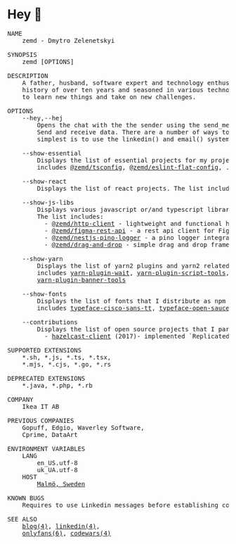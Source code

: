# Hey 👋

<pre>
NAME
    zemd - Dmytro Zelenetskyi

SYNOPSIS
    zemd [OPTIONS]

DESCRIPTION
    A father, husband, software expert and technology enthusiast with a project 
    history of over ten years and seasoned in various technologies. I am eager 
    to learn new things and take on new challenges.

OPTIONS
    --hey,--hej
        Opens the chat with the the sender using the send_message() system call. 
        Send and receive data. There are a number of ways to do this, but the 
        simplest is to use the linkedin() and email() system calls.

    --show-essential
        Displays the list of essential projects for my projects. The list 
        includes <a href="https://github.com/zemd/tsconfig">@zemd/tsconfig</a>, <a href="https://github.com/zemd/eslint-flat-config">@zemd/eslint-flat-config</a>, .dotfiles, <a href="https://github.com/zemd/vscode-theme-zemd">vscode dark theme</a>

    --show-react
        Displays the list of react projects. The list includes <a href="https://github.com/zemd/npm-react-slottable">@zemd/react-slottable</a>

    --show-js-libs
        Displays various javascript or/and typescript libraries that makes life easier. 
        The list includes: 
          - <a href="https://github.com/zemd/apis/tree/main/packages/http-client">@zemd/http-client</a> - lightweight and functional http client builder
          - <a href="https://github.com/zemd/apis/tree/main/apis/figma">@zemd/figma-rest-api</a> - a rest api client for Figma
          - <a href="https://github.com/zemd/nestjs-pino-logger">@zemd/nestjs-pino-logger</a> - a pino logger integration with nestjs framework
          - <a href="https://github.com/zemd/drag-and-drop">@zemd/drag-and-drop</a> - simple drag and drop framework
  
    --show-yarn
        Displays the list of yarn2 plugins and yarn2 related tools. The list 
        includes <a href="https://github.com/zemd/yarn-plugin-wait">yarn-plugin-wait</a>, <a href="https://github.com/zemd/yarn-plugin-script-tools">yarn-plugin-script-tools</a>, <a href="https://github.com/zemd/yarn-plugin-check">yarn-plugin-check</a>, 
        <a href="https://github.com/zemd/yarn-plugin-banner-tools">yarn-plugin-banner-tools</a>

    --show-fonts
        Displays the list of fonts that I distribute as npm package. The list 
        includes <a href="https://github.com/zemd/typeface-cisco-sans-tt">typeface-cisco-sans-tt</a>, <a href="https://github.com/zemd/typeface-open-sauce-fonts">typeface-open-sauce-fonts</a>

    --contributions
        Displays the list of open source projects that I participated in. The list includes:
          - <a href="https://github.com/hazelcast/hazelcast-nodejs-client">hazelcast-client</a> (2017)- implemented `ReplicatedMap` and `Semaphore` data structures
  
SUPPORTED EXTENSIONS
    *.sh, *.js, *.ts, *.tsx,
    *.mjs, *.cjs, *.go, *.rs

DEPRECATED EXTENSIONS
    *.java, *.php, *.rb

COMPANY
    Ikea IT AB

PREVIOUS COMPANIES
    Gopuff, Edgio, Waverley Software,
    Cprime, DataArt

ENVIRONMENT VARIABLES
    LANG
        en_US.utf-8
        uk_UA.utf-8
    HOST
        <a href="https://goo.gl/maps/sbiJxv6H3PkPdDcy7" target="_blank">Malmö, Sweden</a>

KNOWN BUGS
    Requires to use Linkedin messages before establishing communication via email.

SEE ALSO
    <a href="https://okro.sh/gc" target="_blank">blog(4)</a>, <a href="https://okro.sh/gl" target="_blank">linkedin(4)</a>,
    <a href="https://okro.sh/gofs" target="_blank">onlyfans(6)</a>, <a href="https://okro.sh/gcws" target="_blank">codewars(4)</a>
</pre>
